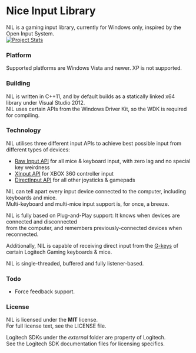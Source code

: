 Nice Input Library
==================
NIL is a gaming input library, currently for Windows only, inspired by the Open Input System.  
[![Project Stats](https://www.ohloh.net/p/nil-input/widgets/project_thin_badge.gif)](https://www.ohloh.net/p/nil-input)

### Platform

Supported platforms are Windows Vista and newer. XP is not supported.

### Building

NIL is written in C++11, and by default builds as a statically linked x64 library under Visual Studio 2012.  
NIL uses certain APIs from the Windows Driver Kit, so the WDK is required for compiling.

### Technology

NIL utilises three different input APIs to achieve best possible input from different types of devices:
* [Raw Input API](http://msdn.microsoft.com/en-us/library/windows/desktop/ms645543%28v=vs.85%29.aspx) for all mice & keyboard input, with zero lag and no special key weirdness
* [XInput API](http://msdn.microsoft.com/en-us/library/windows/desktop/hh405053%28v=vs.85%29.aspx) for XBOX 360 controller input
* [DirectInput API](http://msdn.microsoft.com/en-us/library/windows/desktop/ee416842%28v=vs.85%29.aspx) for all other joysticks & gamepads

NIL can tell apart every input device connected to the computer, including keyboards and mice.  
Multi-keyboard and multi-mice input support is, for once, a breeze.

NIL is fully based on Plug-and-Play support: It knows when devices are connected and disconnected  
from the computer, and remembers previously-connected devices when reconnected.

Additionally, NIL is capable of receiving direct input from the [G-keys](https://logitech-en-amr.custhelp.com/app/answers/detail/a_id/21506) of certain Logitech Gaming keyboards & mice.

NIL is single-threaded, buffered and fully listener-based.

### Todo

* Force feedback support.

### License

NIL is licensed under the **MIT** license.  
For full license text, see the LICENSE file.

Logitech SDKs under the *external* folder are property of Logitech.  
See the Logitech SDK documentation files for licensing specifics.
